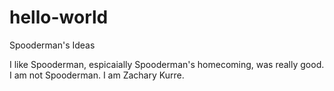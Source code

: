 # hello-world
Spooderman's Ideas

I like Spooderman, espicaially Spooderman's homecoming, was really good. I am not Spooderman. I am Zachary Kurre.
